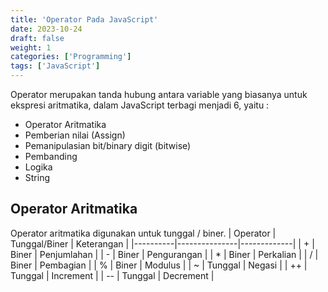 ```yaml
---
title: 'Operator Pada JavaScript'
date: 2023-10-24
draft: false
weight: 1
categories: ['Programming']
tags: ['JavaScript']
---
```


Operator merupakan tanda hubung antara variable yang biasanya untuk ekspresi aritmatika, dalam JavaScript terbagi menjadi 6, yaitu :

- Operator Aritmatika
- Pemberian nilai (Assign)
- Pemanipulasian bit/binary digit (bitwise)
- Pembanding
- Logika
- String

## Operator Aritmatika

Operator aritmatika digunakan untuk tunggal / biner.
| Operator | Tunggal/Biner | Keterangan |
|----------|---------------|-------------|
| + | Biner | Penjumlahan |
| - | Biner | Pengurangan |
| \* | Biner | Perkalian |
| / | Biner | Pembagian |
| % | Biner | Modulus |
| ~ | Tunggal | Negasi |
| ++ | Tunggal | Increment |
| -- | Tunggal | Decrement |
